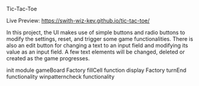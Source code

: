 Tic-Tac-Toe

Live Preview: https://swith-wiz-kev.github.io/tic-tac-toe/

In this project, the UI makes use of simple buttons and radio buttons to modify the settings, reset, and trigger some game functionalities. There is also an edit button for changing a text to an input field and modifying its value as an input field. A few text elements will be changed, deleted or created as the game progresses.

init module
gameBoard Factory
fillCell function
display Factory
turnEnd functionality
winpatterncheck functionality
